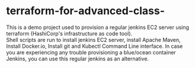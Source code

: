 # terraform-for-advanced-class-
This is a demo project used to provision a regular jenkins EC2 server using terraform (HashiCorp's infrastructure as code tool).  
Shell scripts are run to install jenkins EC2 server, install Apache Maven, Install Docker.io, Install git and Kubectl Command Line interface. 
In case you are experiencing any trouble provisioning a blue/ocean container Jenkins, you can use this regular jenkins as an alternative.  
